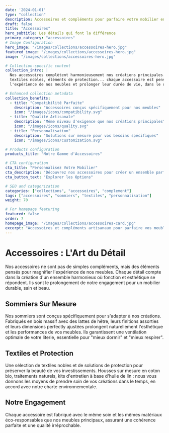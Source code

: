 ```yaml
---
date: '2024-01-01'
type: "collection"
description: Accessoires et compléments pour parfaire votre mobilier en pin massif. Sommiers sur mesure, textiles nobles, et plus encore.
draft: false
title: "Accessoires"
hero_subtitle: Les détails qui font la différence
primary_category: "accessoires"
# Image Configuration
hero_image: "/images/collections/accessoires-hero.jpg"
featured_image: "/images/collections/accessoires-hero.jpg"
image: "/images/collections/accessoires-hero.jpg"

# Collection-specific content
collection_intro: |
  Nos accessoires complètent harmonieusement nos créations principales. Sommiers sur mesure, 
  textiles nobles, éléments de protection... chaque accessoire est pensé pour magnifier 
  l'expérience de nos meubles et prolonger leur durée de vie, dans le respect de notre philosophie "Mieux vivre, mieux dormir, mieux respirer".

# Enhanced collection metadata
collection_benefits:
  - title: "Compatibilité Parfaite"
    description: "Accessoires conçus spécifiquement pour nos meubles"
    icon: "/images/icons/compatibility.svg"
  - title: "Qualité Artisanale"
    description: "Même niveau d'exigence que nos créations principales"
    icon: "/images/icons/quality.svg"
  - title: "Personnalisation"
    description: "Solutions sur mesure pour vos besoins spécifiques"
    icon: "/images/icons/customization.svg"

# Products configuration
products_title: "Notre Gamme d'Accessoires"

# CTA configuration
cta_title: "Personnalisez Votre Mobilier"
cta_description: "Découvrez nos accessoires pour créer un ensemble parfaitement harmonieux et fonctionnel."
cta_button_text: "Explorer les Options"

# SEO and categorization
categories: ["collections", "accessoires", "complement"]
tags: ["accessoires", "sommiers", "textiles", "personnalisation"]
weight: 70

# For homepage featuring
featured: false
order: 7
homepage_image: "/images/collections/accessoires-card.jpg"
excerpt: "Accessoires et compléments artisanaux pour parfaire vos meubles"
---
```


# Accessoires : L'Art du Détail

Nos accessoires ne sont pas de simples compléments, mais des éléments pensés pour magnifier l'expérience de nos meubles. Chaque détail compte dans la création d'un ensemble harmonieux où fonction et esthétique se répondent. Ils sont le prolongement de notre engagement pour un mobilier durable, sain et beau.

## Sommiers Sur Mesure

Nos sommiers sont conçus spécifiquement pour s'adapter à nos créations. Fabriqués en bois massif avec des lattes de hêtre, leurs finitions assorties et leurs dimensions perfectly ajustées prolongent naturellement l'esthétique et les performances de vos meubles. Ils garantissent une ventilation optimale de votre literie, essentielle pour "mieux dormir" et "mieux respirer".

## Textiles et Protection

Une sélection de textiles nobles et de solutions de protection pour préserver la beauté de vos investissements. Housses sur mesure en coton bio, traitements naturels, kits d'entretien à base d'huile de lin : nous vous donnons les moyens de prendre soin de vos créations dans le temps, en accord avec notre charte environnementale.

## Notre Engagement

Chaque accessoire est fabriqué avec le même soin et les mêmes matériaux éco-responsables que nos meubles principaux, assurant une cohérence parfaite et une qualité irréprochable.